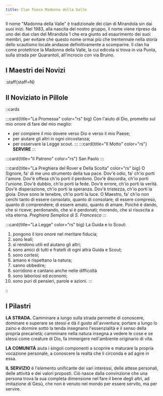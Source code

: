 ```yaml
---
title: Clan Fuoco Madonna della Valle
---
```


Il nome "Madonna della Valle" è tradizionale dei clan di Mirandola sin dai suoi inizi. Nel 1983, alla nascita del nostro gruppo,  il nome viene ripreso da uno dei due clan del Mirandola 1 che era giunto ad esaurimento dei suoi membri, per evitare che questo nome ormai più che trentennale nella storia dello scautismo locale andasse definitivamente a scomparire. Il clan ha come protettrice la Madonna della Valle, la cui edicola si trova in via Punta, sulla strada per Quarantoli, all'incrocio con via Bruino.

## I Maestri dei Novizi

:staff{staff=N}

## Il Noviziato in Pillole

::cards

:::card{title="La Promessa" color="rs" big}
Con l'aiuto di Dio, prometto sul mio onore di fare del mio meglio:

- per compiere il mio dovere verso Dio e verso il mio Paese;
- per aiutare gli altri in ogni circostanza;
- per osservare la Legge scout.
:::
:::card{title="Il Motto" color="rs"}
__SERVIRE__
:::

:::card{title="Il Patrono" color="rs"}
San Paolo
:::

:::card{title="La Preghiera del Rover e Della Scolta" color="rs" big}
O Signore, fa' di me uno strumento della tua pace. Dov'è odio, fa' ch'io porti l'amore.
Dov'è offesa ch'io porti il perdono. Dov'è discordia, ch'io porti l'unione.
Dov'è dubbio, ch'io porti la fede. Dov'è errore, ch'io porti la verità.
Dov'è disperazione, ch'io porti la speranza. Dov'è tristezza, ch'io porti la gioia. Dove sono le tenebre, ch'io porti la luce.
O Maestro, fa' ch'io non cerchi tanto di essere consolato, quanto di consolare; di essere compreso, quanto di comprendere;
di essere amato, quanto di amare.
Poiché è dando, che si riceve; perdonando, che si è perdonati; morendo, che si risuscita a vita eterna.
_Preghiera Semplice di S. Francesco_
:::

:::card{title="La Legge" color="rs" big}
La Guida e lo Scout:

1. pongono il loro onore nel meritare fiducia;
2. sono leali;
3. si rendono utili ed aiutano gli altri;
4. sono amici di tutti e fratelli di ogni altra Guida e Scout;
5. sono cortesi;
6. amano e rispettano la natura;
7. sanno obbedire;
8. sorridono e cantano anche nelle difficoltà
9. sono laboriosi ed economi;
10. sono puri di pensieri, parole e azioni.
:::

::

## I Pilastri

**LA STRADA.** Camminare a lungo sulla strada permette di conoscere, dominare e superare se stessi e dà il gusto all'avventura; portare a lungo lo zaino e dormire sotto la tenda insegnano l'essenzialità e il senso della propria precarietà; camminare nella natura insegna a vedere le cose e se stessi come creature di Dio, fa immergere nell'ambiente originario di vita.

**LA COMUNITÀ** aiuta i singoli componenti a scoprire e maturare la propria vocazione personale, a conoscere la realtà che li circonda e ad agire in essa.   

**IL SERVIZIO** è l'elemento unificante dei vari interessi, delle attese personali, delle attività e dei valori proposti. Ciò nasce dalla convinzione che una persona trova la sua completa dimensione nel fare il bene degli altri, ad imitazione di Gesù, che non è venuto nel mondo per essere servito, ma per servire.  

